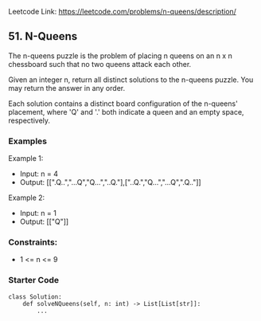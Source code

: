 Leetcode Link: https://leetcode.com/problems/n-queens/description/

## 51. N-Queens

The n-queens puzzle is the problem of placing n queens on an n x n chessboard such that no two queens attack each other.

Given an integer n, return all distinct solutions to the n-queens puzzle. You may return the answer in any order.

Each solution contains a distinct board configuration of the n-queens' placement, where 'Q' and '.' both indicate a queen and an empty space, respectively.

### Examples 

Example 1:
- Input: n = 4
- Output: [[".Q..","...Q","Q...","..Q."],["..Q.","Q...","...Q",".Q.."]]

Example 2:
- Input: n = 1
- Output: [["Q"]]

### Constraints:

- 1 <= n <= 9

### Starter Code
```
class Solution:
    def solveNQueens(self, n: int) -> List[List[str]]:
        ...
```